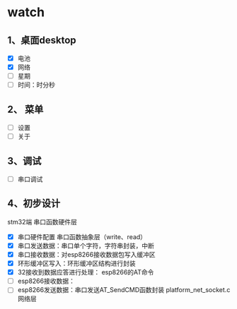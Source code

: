 # watch

## 1、桌面desktop

- [x] 电池
- [x] 网络
- [ ] 星期
- [ ] 时间：时分秒

## 2、 菜单

- [ ] 设置
- [ ] 关于

## 3、调试
- [ ] 串口调试
## 4、初步设计
stm32端
串口函数硬件层
- [x] 串口硬件配置
串口函数抽象层（write、read）
- [x] 串口发送数据：串口单个字符，字符串封装，中断
- [x] 串口接收数据：对esp8266接收数据包写入缓冲区
- [x] 环形缓冲区写入：环形缓冲区结构进行封装
- [x] 32接收到数据应答进行处理：
esp8266的AT命令
- [ ] esp8266接收数据：
- [ ] esp8266发送数据：串口发送AT_SendCMD函数封装
platform_net_socket.c网络层
